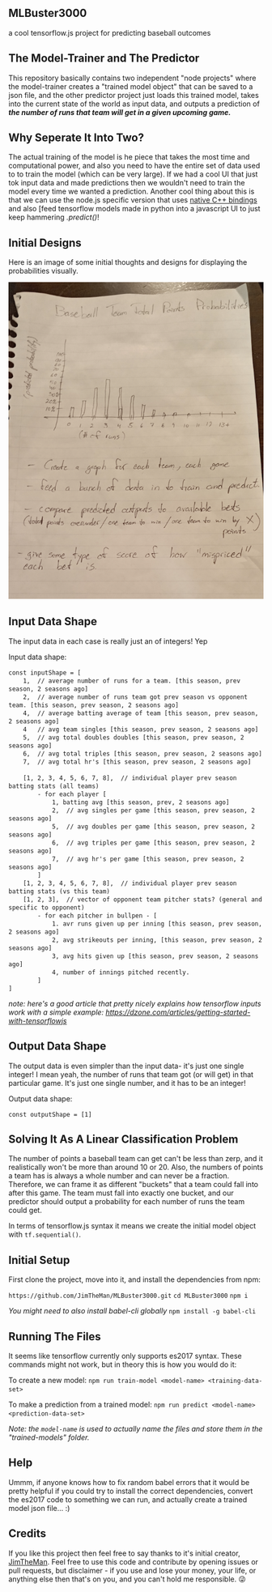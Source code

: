 
## MLBuster3000
a cool tensorflow.js project for predicting baseball outcomes


## The Model-Trainer and The Predictor
This repository basically contains two independent "node projects" where the model-trainer creates a "trained model object" that can be saved to a json file, and the other predictor project just loads this trained model, takes into the current state of the world as input data, and outputs a prediction of <i><b>the number of runs that team will get in a given upcoming game.</b></i>

## Why Seperate It Into Two?
The actual training of the model is he piece that takes the most time and computational power, and also you need to have the entire set of data used to to train the model (which can be very large). If we had a cool UI that just tok input data and made predictions then we wouldn't need to train the model every time we wanted a prediction. Another cool thing about this is that we can use the node.js specific version that uses [native C++ bindings](https://js.tensorflow.org/setup/) and also [feed tensorflow models made in python into a javascript UI to just keep hammering <i>.predict()</i>!  


## Initial Designs

Here is an image of some initial thoughts and designs for displaying the probabilities visually. 

<img src=./imgs/mlbuster-design-1.png />

## Input Data Shape
The input data in each case is really just an of integers! Yep

Input data shape:
```
const inputShape = [ 
    1,  // average number of runs for a team. [this season, prev season, 2 seasons ago]
    2,  // average number of runs team got prev season vs opponent team. [this season, prev season, 2 seasons ago]
    4,  // average batting average of team [this season, prev season, 2 seasons ago]
    4   // avg team singles [this season, prev season, 2 seasons ago]
    5,  // avg total doubles doubles [this season, prev season, 2 seasons ago]
    6,  // avg total triples [this season, prev season, 2 seasons ago]
    7,  // avg total hr's [this season, prev season, 2 seasons ago]
     
    [1, 2, 3, 4, 5, 6, 7, 8],  // individual player prev season batting stats (all teams)
        - for each player [
            1, batting avg [this season, prev, 2 seasons ago]
            2,  // avg singles per game [this season, prev season, 2 seasons ago]
            5,  // avg doubles per game [this season, prev season, 2 seasons ago]
            6,  // avg triples per game [this season, prev season, 2 seasons ago]
            7,  // avg hr's per game [this season, prev season, 2 seasons ago]
        ]
    [1, 2, 3, 4, 5, 6, 7, 8],  // individual player prev season batting stats (vs this team)
    [1, 2, 3],  // vector of opponent team pitcher stats? (general and specific to opponent)
        - for each pitcher in bullpen - [
            1. avr runs given up per inning [this season, prev season, 2 seasons ago]
            2, avg strikeouts per inning, [this season, prev season, 2 seasons ago]
            3, avg hits given up [this season, prev season, 2 seasons ago]
            4, number of innings pitched recently.
        ]
]
```

<i>note: here's a good article that pretty nicely explains how tensorflow inputs work with a simple example: https://dzone.com/articles/getting-started-with-tensorflowjs</i>

## Output Data Shape
The output data is even simpler than the input data- it's just one single integer! I mean yeah, the number of runs that team got (or will get) in that particular game. It's just one single number, and it has to be an integer!

Output data shape:
```
const outputShape = [1]
```



## Solving It As A Linear Classification Problem
The number of points a baseball team can get can't be less than zerp, and it realistically won't be more than around 10 or 20. Also, the numbers of points a team has is always a whole number and can never be a fraction. Therefore, we can frame it as different "buckets" that a team could fall into after this game. The team must fall into exactly one bucket, and our predictor should output a probability for each number of runs the team could get.

In terms of tensorflow.js syntax it means we create the initial model object with `tf.sequential()`.


## Initial Setup
First clone the project, move into it, and install the dependencies from npm:

`https://github.com/JimTheMan/MLBuster3000.git`
`cd MLBuster3000`
`npm i`

<i>You might need to also install babel-cli globally</i>
`npm install -g babel-cli`


## Running The Files
It seems like tensorflow currently only supports es2017 syntax. These commands might not work, but in theory this is how you would do it:

To create a new model:
`npm run train-model <model-name> <training-data-set>`

To make a prediction from a trained model:
`npm run predict <model-name> <prediction-data-set>`


<i>Note: the `model-name` is used to actually name the files and store them in the "trained-models" folder.</i>

## Help
Ummm, if anyone knows how to fix random babel errors that it would be pretty helpful if you could try to install the correct dependencies, convert the es2017 code to something we can run, and actually create a trained model json file... :)

## Credits 

If you like this project then feel free to say thanks to it's initial creator, [JimTheMan](https://github.com/JimTheMan). Feel free to use this code and contribute by opening issues or pull requests, but disclaimer - if you use and lose your money, your life, or anything else then that's on you, and you can't hold me responsible. 😜 

